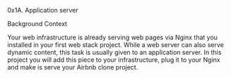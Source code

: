 0x1A. Application server

Background Context


Your web infrastructure is already serving web pages via Nginx that you installed in your first web stack project.
While a web server can also serve dynamic content, this task is usually given to an application server.
In this project you will add this piece to your infrastructure, plug it to your Nginx and make is serve your Airbnb clone project.
